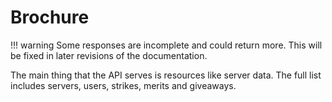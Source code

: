 # Brochure

!!! warning
    Some responses are incomplete and could return more. This will be fixed in later revisions of the documentation.

The main thing that the API serves is resources like server data. The full list includes servers, users, strikes, merits and giveaways.
